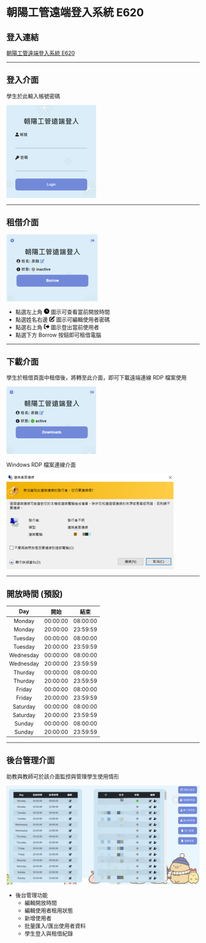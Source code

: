 # 朝陽工管遠端登入系統 E620

## 登入連結

[朝陽工管遠端登入系統 E620](https://vmsl.iem.cyut.edu.tw/remote/dist/#/)

---

## 登入介面

學生於此輸入帳號密碼

![Login UI.](/figure/login_UI.png)

---

## 租借介面
![Borrow UI.](/figure/borrow_UI.png)
* 點選左上角 <img src="./figure/clock-solid.svg" width="14px"> 圖示可查看當前開放時間
* 點選姓名右邊 <img src="./figure/pen-to-square-solid.svg" width="14px"> 圖示可編輯使用者密碼
* 點選右上角 <img src="./figure/right-from-bracket-solid.svg" width="14px"> 圖示登出當前使用者
* 點選下方 Borrow 按鈕即可租借電腦

---

## 下載介面

學生於租借頁面中租借後，將轉至此介面，即可下載遠端連線 RDP 檔案使用

![Download UI.](/figure/download_UI.png)

Windows RDP 檔案連線介面

![Login UI.](/figure/rdp.png)

---

## 開放時間 (預設)

| Day | 開始 | 結束 |
|:-:|:-:|:-:|
|Monday|00:00:00|08:00:00|
|Monday|20:00:00|23:59:59|
|Tuesday|00:00:00|08:00:00|
|Tuesday|20:00:00|23:59:59|
|Wednesday|00:00:00|08:00:00|
|Wednesday|20:00:00|23:59:59|
|Thurday|00:00:00|08:00:00|
|Thurday|20:00:00|23:59:59|
|Friday|00:00:00|08:00:00|
|Friday|20:00:00|23:59:59|
|Saturday|00:00:00|08:00:00|
|Saturday|20:00:00|23:59:59|
|Sunday|00:00:00|08:00:00|
|Sunday|20:00:00|23:59:59|

---

## 後台管理介面

助教與教師可於該介面監控與管理學生使用情形

![manager UI.](/figure/manager.png)

* 後台管理功能
    * 編輯開放時間
    * 編輯使用者租用狀態
    * 新增使用者
    * 批量匯入/匯出使用者資料
    * 學生登入與租借紀錄
